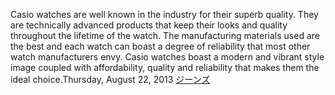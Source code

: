 Casio watches are well known in the industry for their superb quality. They are technically advanced products that keep their looks and quality throughout the lifetime of the watch. The manufacturing materials used are the best and each watch can boast a degree of reliability that most other watch manufacturers envy. Casio watches boast a modern and vibrant style image coupled with affordability,      quality and reliability that makes them the ideal choice.Thursday, August 22, 2013
 <a href="http://www.accommodationauctions.com/shoesonlinejp.asp?cheap=shop/jp/p/soabed32.html" title="ジーンズ">ジーンズ</a>